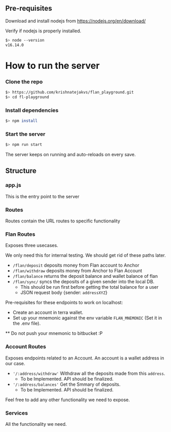 ## Pre-requisites

Download and install nodejs from https://nodejs.org/en/download/

Verify if nodejs is properly installed.
```bash
$> node --version 
v16.14.0
```

# How to run the server

### Clone the repo

```bash
$> https://github.com/krishnatejakvs/flan_playground.git
$> cd fl-playground
```

### Install dependencies
```bash
$> npm install
```


### Start the server
```bash
$> npm run start
``` 

The server keeps on running and auto-reloads on every save.

## Structure

### app.js
 This is the entry point to the server

### Routes
Routes contain the URL routes to specific functionality

### Flan Routes
Exposes three usecases.

We only need this for internal testing. We should get rid of these paths later.

- `/flan/deposit` deposits money from Flan account to Anchor
- `/flan/withdraw` deposits money from Anchor to Flan Account
- `/flan/balance` returns the deposit balance and wallet balance of flan
- `/flan/sync/` syncs the deposits of a given sender into the local DB.
    - This should be run first before getting the total balance for a user
    - JSON request body {sender: `addressXYZ`}

Pre-requisites for these endpoints to work on localhost:
- Create an account in terra wallet.
- Set up your mnemonic against the env variable `FLAN_MNEMONIC` (Set it in the .env file).

** Do not push your mnemonic to bitbucket :P


### Account Routes
Exposes endpoints related to an Account.
An account is a wallet address in our case.
- `'/:address/withdraw'` Withdraw all the deposits made from this `address`.
    - To be Implemented. API should be finalized.
- `'/:address/balances'` Get the Smmary of deposits.
    - To be Implemented. API should be finalized.

Feel free to add any other functionality we need to expose.

### Services
All the functionality we need.







